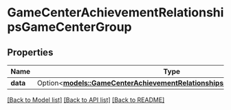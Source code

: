 # GameCenterAchievementRelationshipsGameCenterGroup

## Properties

Name | Type | Description | Notes
------------ | ------------- | ------------- | -------------
**data** | Option<[**models::GameCenterAchievementRelationshipsGameCenterGroupData**](GameCenterAchievement_relationships_gameCenterGroup_data.md)> |  | [optional]

[[Back to Model list]](../README.md#documentation-for-models) [[Back to API list]](../README.md#documentation-for-api-endpoints) [[Back to README]](../README.md)


